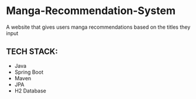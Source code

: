 # Manga-Recommendation-System
A website that gives users manga recommendations based on the titles they input

## TECH STACK:
* Java
* Spring Boot
* Maven
* JPA
* H2 Database

